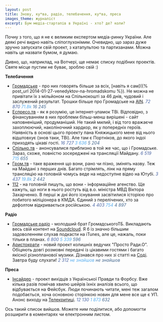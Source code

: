 ```yaml
---
layout: post
title: Знову, ку*ва, радіо, телебачення, ку*ва, преса
images_theme: журналіст
excerpt: Бум медіа-стартапів в Україні - хто? де? коли?
---
```



Почну з того, що я не є великим експертом медіа-ринку України. Але деякі речі видно навіть сліпоглухонімим. Очевидно, що зараз дуже зручно запускати свій проект, з катапультою та партизанами. Можна навіть це назвати бумом, я думаю.

Дивно, що, наприклад, на Вотчері, ще немає списку подібних проектів. Святе місце пустим не буває, зроблю свій :)


**Телебачення**

- [Громадське](http://hromadske.tv)  - про них говорять більше за всіх, [навіть я сам]({% post_url 2014-01-27-venedyktov-na-hromadskomu %}). Не можна не привітати їх з мільйоном на Спільнокошті за 46 днів, чудовий і заслужений результат. Трошки більше про Громадське на [AIN](http://ain.ua/2014/02/06/511834). <i class="fa fa-facebook" style="color: #4C66A4; " title="Лайків на Facebook">72 870</i> <i class="fa fa-twitter" style="color: #55ACEE; " title="Фоловерів в Twitter">71.8k</i> <i class="fa fa-vk" style="color: #45688E; " title="Підписників у ВКонтакті">16 245</i>
- [Еспресо.тв](http://espreso.tv/) - як я розумію, це інтернет-уламок ТВі. Відповідно, з фінансуванням в них проблеми більш-менш вирішені - сайт наповненіший, продуманіший. Не такий милий, і від того вражаєче захоплюючий, наколіночний хардкор, як у попередніх героїв. Наявність в основі цього проекту пана Княжицького мене від нього відштовхує (знов таки, ТВі). Але там є Портніков, до якого індоі приходять цікаві гості. <i class="fa fa-facebook" style="color: #4C66A4; " title="Лайків на Facebook">16 727</i> <i class="fa fa-twitter" style="color: #55ACEE; " title="Фоловерів в Twitter">3 636</i> <i class="fa fa-vk" style="color: #45688E; " title="Підписників у ВКонтакті">5 204</i> 
- [Спільно.тв](http://spilno.tv/)  - анонсувалися приблизно в той же час, що і Громадське. Зараз, схоже, повністю зосереджені на трансляції Майдану. <i class="fa fa-facebook" style="color: #4C66A4; " title="Лайків на Facebook">6 519</i> <i class="fa fa-twitter" style="color: #55ACEE; " title="Фоловерів в Twitter">715</i> <i class="fa fa-vk" style="color: #45688E; " title="Підписників у ВКонтакті">655</i>
- [Гром.тв](http://gromtv.net/)  - таке враження що вони, рано чи пізно, змінять назву. Теж на Майдані з перших днів. Багато стрімлять, лінк на пряму трансляцію на головній чомусь веде на недоступне відео на Ютубі. <i class="fa fa-facebook" style="color: #4C66A4; " title="Лайків на Facebook">3 437</i> <i class="fa fa-twitter" style="color: #55ACEE; " title="Фоловерів в Twitter">19.8k</i> <i class="fa fa-vk" style="color: #45688E; " title="Підписників у ВКонтакті">2 442</i>
- [112](http://112.ua/) - на головній пишуть, що вони - інформаційне агенство. Ще кажуть, що ноги в нього ростуть від в.о. міністра МВД Віктора Захарченко. В перші ж дні його існування засвітилися історією про побитого міліціонера в КМДА. Єдиний з перелічених, хто за дефолтом відкривається російською. <i class="fa fa-facebook" style="color: #4C66A4; " title="Лайків на Facebook">4 403</i> <i class="fa fa-twitter" style="color: #55ACEE; " title="Фоловерів в Twitter">754</i> <i class="fa fa-vk" style="color: #45688E; " title="Підписників у ВКонтакті">4 897</i> 

**Радіо**

- [Громадське радіо](http://hromadskeradio.org/) - молодший брат ГромадськогоТБ. Викладають весь свій контент на [Soundcloud](https://soundcloud.com/hromadske-radio). Я б із значно більшим задоволенням слухав подкасти на iTunes, але це, нажаль, поки тільки в планах. <i class="fa fa-facebook" style="color: #4C66A4; " title="Лайків на Facebook">6 800</i> <i class="fa fa-twitter" style="color: #55ACEE; " title="Фоловерів в Twitter">5 339</i> <i class="fa fa-vk" style="color: #45688E; " title="ВКонтакті">596</i>
- [Аристократи](http://aristocrats.fm/) - новий проект колишніх ведучих "Просто Ради.О". Обіцяють довгі розмовні передачі із цікавими гостями і багато якісної різнопланової музики. Дізнався про них зі статті на [Соді](http://sodamagazine.com.ua/aristokratizacia-radio/). Завтра буду слухати! <i class="fa fa-facebook" style="color: #4C66A4; " title="Лайків на Facebook">2 312</i> <i class="fa fa-twitter" style="color: #55ACEE; " title="Фоловерів в Twitter">не знайшов</i> <i class="fa fa-vk" style="color: #45688E; " title="Підписників у ВКонтакті">не знайшов</i>

**Преса**

- [Інсайдер](http://www.theinsider.com.ua/) - проект вихідців з Української Правди та Форбсу. Вже кілька разів помічав хвилю шейрів їхніх аналізів всього, що відбувається на Фейсбук. Люди починають читати, мені теж загалом подобається, хоча основною сторінкою новин для мене все ще є УП. Анонс виходу на [Телекритиці](http://www.telekritika.ua/rinok/2013-09-10/84864). <i class="fa fa-facebook" style="color: #4C66A4; " title="Лайків на Facebook">12 130</i> <i class="fa fa-twitter" style="color: #55ACEE; " title="Фоловерів в Twitter">1 873</i> <i class="fa fa-vk" style="color: #45688E; " title="Підписників у ВКонтакті">632</i> 


Ось такий список вийшов. Можете ним поділитися, або допомогти розширити в коментарях чи електронним листом.